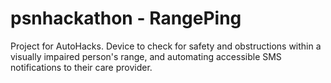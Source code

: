 # psnhackathon - RangePing
 Project for AutoHacks.
 Device to check for safety and obstructions within a visually impaired person's range, and automating accessible SMS notifications to their care provider.
